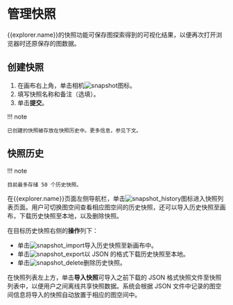 # 管理快照

{{explorer.name}}的快照功能可保存图探索得到的可视化结果，以便再次打开浏览器时还原保存的图数据。

## 创建快照

1. 在画布右上角，单击相机![snapshot](https://docs-cdn.nebula-graph.com.cn/figures/graph-snapshot.png)图标。
2. 填写快照名称和备注（选填）。
3. 单击**提交**。

!!! note

    已创建的快照被存放在快照历史中。更多信息，参见下文。

## 快照历史

!!! note

    目前最多存储 50 个历史快照。


在{{explorer.name}}页面左侧导航栏，单击![snapshot_history](https://docs-cdn.nebula-graph.com.cn/figures/snapshot-history.png)图标进入快照列表页面。用户可切换图空间查看相应图空间的历史快照，还可以导入历史快照至画布，下载历史快照至本地，以及删除快照。

在目标历史快照右侧的**操作**列下：

- 单击![snapshot_import](https://docs-cdn.nebula-graph.com.cn/figures/snapshot-import_cn.png)导入历史快照至新画布中。
- 单击![snapshot_export](https://docs-cdn.nebula-graph.com.cn/figures/snapshot-export_cn.png)以 JSON 的格式下载历史快照至本地。
- 单击![snapshot_delete](https://docs-cdn.nebula-graph.com.cn/figures/snapshot-delete_cn.png)删除历史快照。

在快照列表左上方，单击**导入快照**可导入之前下载的 JSON 格式快照文件至快照列表中，以便用户之间离线共享快照数据。系统会根据 JSON 文件中记录的图空间信息将导入的快照自动放置于相应的图空间中。
